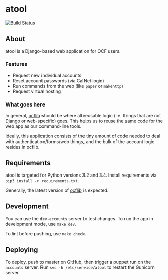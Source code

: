 atool
====
[![Build Status](https://travis-ci.org/ocf/atool.svg)](https://travis-ci.org/ocf/atool)

## About

atool is a Django-based web application for OCF users.

### Features

* Request new individual accounts
* Reset account passwords (via CalNet login)
* Run commands from the web (like `paper` or `makehttp`)
* Request virtual hosting

### What goes here

In general, [ocflib](https://github.com/ocf/ocflib) should be where all
reusable logic (i.e. things that are not Django or web-specific) goes. This
helps us to reuse the same code for the web app as our command-line tools.

Ideally, this application consists of the tiny amount of code needed to deal
with authentication/forms/web things, and the bulk of the account logic resides
in ocflib.

## Requirements

atool is targeted for Python versions 3.2 and 3.4. Install requirements via
`pip3 install -r requirements.txt`.

Generally, the latest version of [ocflib](https://github.com/ocf/ocflib) is
expected.

## Development

You can use the `dev-accounts` server to test changes. To run the app in
development mode, use `make dev`.

To lint before pushing, use `make check`.

## Deploying

To deploy, push to master on GitHub, then trigger a puppet run on the
`accounts` server. Run `svc -h /etc/service/atool` to restart the Gunicorn
server.

